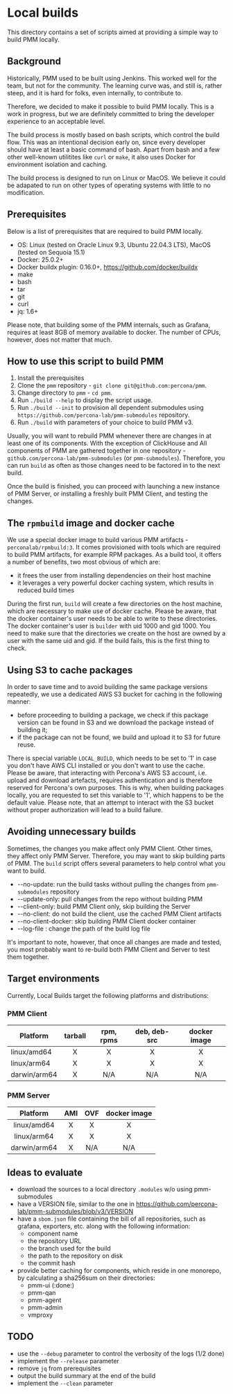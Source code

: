 # Local builds

This directory contains a set of scripts aimed at providing a simple way to build PMM locally.

## Background

Historically, PMM used to be built using Jenkins. This worked well for the team, but not for the community. The learning curve was, and still is, rather steep, and it is hard for folks, even internally, to contribute to.

Therefore, we decided to make it possible to build PMM locally. This is a work in progress, but we are definitely committed to bring the developer experience to an acceptable level.

The build process is mostly based on bash scripts, which control the build flow. This was an intentional decision early on, since every developer should have at least a basic command of bash. Apart from bash and a few other well-known utilitites like `curl` or `make`, it also uses Docker for environment isolation and caching.

The build process is designed to run on Linux or MacOS. We believe it could be adapated to run on other types of operating systems with little to no modification.


## Prerequisites

Below is a list of prerequisites that are required to build PMM locally.

- OS: Linux (tested on Oracle Linux 9.3, Ubuntu 22.04.3 LTS), MacOS (tested on Sequoia 15.1)
- Docker: 25.0.2+
- Docker buildx plugin: 0.16.0+, https://github.com/docker/buildx
- make
- bash
- tar
- git
- curl
- jq: 1.6+

Please note, that building some of the PMM internals, such as Grafana, requires at least 8GB of memory available to docker. The number of CPUs, however, does not matter that much.

## How to use this script to build PMM

1. Install the prerequisites
2. Clone the `pmm` repository - `git clone git@github.com:percona/pmm`.
3. Change directory to `pmm` - `cd pmm`.
4. Run `./build --help` to display the script usage.
5. Run `./build --init` to provision all dependent submodules using `https://github.com/percona-lab/pmm-submodules` repository.
6. Run `./build` with parameters of your choice to build PMM v3.

Usually, you will want to rebuild PMM whenever there are changes in at least one of its components. With the exception of ClickHouse and All components of PMM are gathered together in one repository - `github.com/percona-lab/pmm-submodules` (or `pmm-submodules`). Therefore, you can run `build` as often as those changes need to be factored in to the next build.

Once the build is finished, you can proceed with launching a new instance of PMM Server, or installing a freshly built PMM Client, and testing the changes.


## The `rpmbuild` image and docker cache

We use a special docker image to build various PMM artifacts - `perconalab/rpmbuild:3`. It comes provisioned with tools which are required to build PMM artifacts, for example RPM packages. As a build tool, it offers a number of benefits, two most obvious of which are:

- it frees the user from installing dependencies on their host machine
- it leverages a very powerful docker caching system, which results in reduced build times

During the first run, `build` will create a few directories on the host machine, which are necessary to make use of docker cache. Please be aware, that the docker container's user needs to be able to write to these directories. The docker container's user is `builder` with uid 1000 and gid 1000. You need to make sure that the directories we create on the host are owned by a user with the same uid and gid. If the build fails, this is the first thing to check.

## Using S3 to cache packages

In order to save time and to avoid building the same package versions repeatedly, we use a dedicated AWS S3 bucket for caching in the following manner:

- before proceeding to building a package, we check if this package version can be found in S3 and we download the package instead of building it;
- if the package can not be found, we build and upload it to S3 for future reuse.

There is special variable `LOCAL_BUILD`, which needs to be set to '1' in case you don't have AWS CLI installed or you don't want to use the cache. Please be aware, that interacting with Percona's AWS S3 account, i.e. upload and download artefacts, requires authentication and is therefore reserved for Percona's own purposes. This is why, when building packages locally, you are requested to set this variable to '1', which happens to be the default value. Please note, that an attempt to interact with the S3 bucket without proper authorization will lead to a build failure.

## Avoiding unnecessary builds

Sometimes, the changes you make affect only PMM Client. Other times, they affect only PMM Server. Therefore, you may want to skip building parts of PMM. The `build` script offers several parameters to help control what you want to build.

* --no-update: run the build tasks without pulling the changes from `pmm-submodules` repository
* --update-only: pull changes from the repo without building PMM
* --client-only: build PMM Client only, skip building the Server
* --no-client: do not build the client, use the cached PMM Client artifacts
* --no-client-docker: skip building PMM Client docker container
* --log-file <path>: change the path of the build log file

It's important to note, however, that once all changes are made and tested, you most probably want to re-build both PMM Client and Server to test them together.


## Target environments

Currently, Local Builds target the following platforms and distributions:

### PMM Client

| Platform     | tarball | rpm, rpms | deb, deb-src | docker image |
|--------------|:-------:|:---------:|:------------:|:------------:|
| linux/amd64  |    X    |     X     |      X       |      X       |
| linux/arm64  |    X    |     X     |      X       |      X       |
| darwin/arm64 |    X    |    N/A    |     N/A      |     N/A      |

### PMM Server

| Platform         | AMI     | OVF     | docker image |
|:----------------:|:-------:|:-------:|:------------:|
| linux/amd64      |    X    |    X    |      X       |
| linux/arm64      |    X    |    X    |      X       |
| darwin/arm64     |    X    |   N/A   |     N/A      |



## Ideas to evaluate

* download the sources to a local directory `.modules` w/o using pmm-submodules
* have a VERSION file, similar to the one in https://github.com/percona-lab/pmm-submodules/blob/v3/VERSION
* have a `sbom.json` file containing the bill of all repositories, such as grafana, exporters, etc. along with the following information:
  * component name
  * the repository URL
  * the branch used for the build
  * the path to the repository on disk
  * the commit hash
* provide better caching for components, which reside in one monorepo, by calculating a sha256sum on their directories:
  - pmm-ui (:done:)
  - pmm-qan
  - pmm-agent
  - pmm-admin
  - vmproxy

## TODO

- use the `--debug` parameter to control the verbosity of the logs (1/2 done)
- implement the `--release` parameter
- remove `jq` from prerequisites
- output the build summary at the end of the build
- implement the `--clean` parameter
